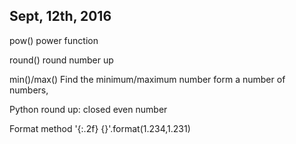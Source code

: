 Sept, 12th, 2016
---


pow()
	power function

round()
	round number up

min()/max()
	Find the minimum/maximum number form a number of numbers,

Python round up: closed even number

Format method
	'{:.2f} {}'.format(1.234,1.231)